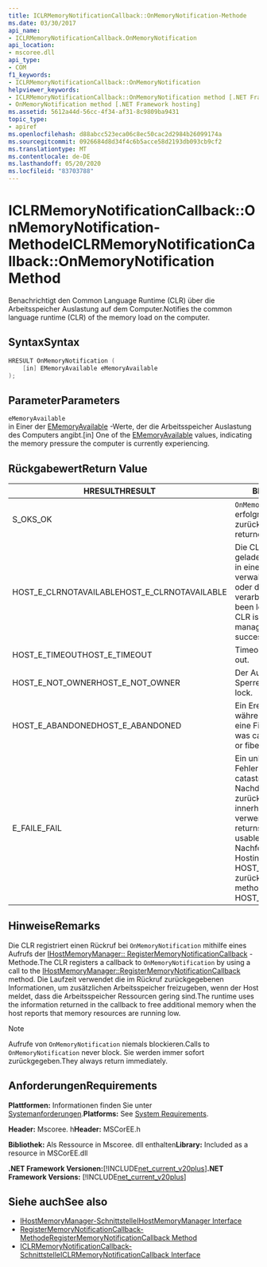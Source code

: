 ```yaml
---
title: ICLRMemoryNotificationCallback::OnMemoryNotification-Methode
ms.date: 03/30/2017
api_name:
- ICLRMemoryNotificationCallback.OnMemoryNotification
api_location:
- mscoree.dll
api_type:
- COM
f1_keywords:
- ICLRMemoryNotificationCallback::OnMemoryNotification
helpviewer_keywords:
- ICLRMemoryNotificationCallback::OnMemoryNotification method [.NET Framework hosting]
- OnMemoryNotification method [.NET Framework hosting]
ms.assetid: 5612a44d-56cc-4f34-af31-8c9809ba9431
topic_type:
- apiref
ms.openlocfilehash: d88abcc523eca06c8ec50cac2d2984b26099174a
ms.sourcegitcommit: 0926684d8d34f4c6b5acce58d2193db093cb9cf2
ms.translationtype: MT
ms.contentlocale: de-DE
ms.lasthandoff: 05/20/2020
ms.locfileid: "83703788"
---
```

# <a name="iclrmemorynotificationcallbackonmemorynotification-method"></a><span data-ttu-id="02fdd-102">ICLRMemoryNotificationCallback::OnMemoryNotification-Methode</span><span class="sxs-lookup"><span data-stu-id="02fdd-102">ICLRMemoryNotificationCallback::OnMemoryNotification Method</span></span>
<span data-ttu-id="02fdd-103">Benachrichtigt den Common Language Runtime (CLR) über die Arbeitsspeicher Auslastung auf dem Computer.</span><span class="sxs-lookup"><span data-stu-id="02fdd-103">Notifies the common language runtime (CLR) of the memory load on the computer.</span></span>  
  
## <a name="syntax"></a><span data-ttu-id="02fdd-104">Syntax</span><span class="sxs-lookup"><span data-stu-id="02fdd-104">Syntax</span></span>  
  
```cpp  
HRESULT OnMemoryNotification (  
    [in] EMemoryAvailable eMemoryAvailable  
);  
```  
  
## <a name="parameters"></a><span data-ttu-id="02fdd-105">Parameter</span><span class="sxs-lookup"><span data-stu-id="02fdd-105">Parameters</span></span>  
 `eMemoryAvailable`  
 <span data-ttu-id="02fdd-106">in Einer der [EMemoryAvailable](ememoryavailable-enumeration.md) -Werte, der die Arbeitsspeicher Auslastung des Computers angibt.</span><span class="sxs-lookup"><span data-stu-id="02fdd-106">[in] One of the [EMemoryAvailable](ememoryavailable-enumeration.md) values, indicating the memory pressure the computer is currently experiencing.</span></span>  
  
## <a name="return-value"></a><span data-ttu-id="02fdd-107">Rückgabewert</span><span class="sxs-lookup"><span data-stu-id="02fdd-107">Return Value</span></span>  
  
|<span data-ttu-id="02fdd-108">HRESULT</span><span class="sxs-lookup"><span data-stu-id="02fdd-108">HRESULT</span></span>|<span data-ttu-id="02fdd-109">BESCHREIBUNG</span><span class="sxs-lookup"><span data-stu-id="02fdd-109">Description</span></span>|  
|-------------|-----------------|  
|<span data-ttu-id="02fdd-110">S_OK</span><span class="sxs-lookup"><span data-stu-id="02fdd-110">S_OK</span></span>|<span data-ttu-id="02fdd-111">`OnMemoryNotification`wurde erfolgreich zurückgegeben.</span><span class="sxs-lookup"><span data-stu-id="02fdd-111">`OnMemoryNotification` returned successfully.</span></span>|  
|<span data-ttu-id="02fdd-112">HOST_E_CLRNOTAVAILABLE</span><span class="sxs-lookup"><span data-stu-id="02fdd-112">HOST_E_CLRNOTAVAILABLE</span></span>|<span data-ttu-id="02fdd-113">Die CLR wurde nicht in einen Prozess geladen, oder die CLR befindet sich in einem Zustand, in dem Sie verwalteten Code nicht ausführen oder den-Befehl nicht erfolgreich verarbeiten kann.</span><span class="sxs-lookup"><span data-stu-id="02fdd-113">The CLR has not been loaded into a process, or the CLR is in a state in which it cannot run managed code or process the call successfully.</span></span>|  
|<span data-ttu-id="02fdd-114">HOST_E_TIMEOUT</span><span class="sxs-lookup"><span data-stu-id="02fdd-114">HOST_E_TIMEOUT</span></span>|<span data-ttu-id="02fdd-115">Timeout des Aufrufes.</span><span class="sxs-lookup"><span data-stu-id="02fdd-115">The call timed out.</span></span>|  
|<span data-ttu-id="02fdd-116">HOST_E_NOT_OWNER</span><span class="sxs-lookup"><span data-stu-id="02fdd-116">HOST_E_NOT_OWNER</span></span>|<span data-ttu-id="02fdd-117">Der Aufrufer ist nicht Besitzer der Sperre.</span><span class="sxs-lookup"><span data-stu-id="02fdd-117">The caller does not own the lock.</span></span>|  
|<span data-ttu-id="02fdd-118">HOST_E_ABANDONED</span><span class="sxs-lookup"><span data-stu-id="02fdd-118">HOST_E_ABANDONED</span></span>|<span data-ttu-id="02fdd-119">Ein Ereignis wurde abgebrochen, während ein blockierter Thread oder eine Fiber darauf wartete.</span><span class="sxs-lookup"><span data-stu-id="02fdd-119">An event was canceled while a blocked thread or fiber was waiting on it.</span></span>|  
|<span data-ttu-id="02fdd-120">E_FAIL</span><span class="sxs-lookup"><span data-stu-id="02fdd-120">E_FAIL</span></span>|<span data-ttu-id="02fdd-121">Ein unbekannter schwerwiegender Fehler ist aufgetreten.</span><span class="sxs-lookup"><span data-stu-id="02fdd-121">An unknown catastrophic failure occurred.</span></span> <span data-ttu-id="02fdd-122">Nachdem eine Methode E_FAIL zurückgegeben hat, kann die CLR innerhalb des Prozesses nicht mehr verwendet werden.</span><span class="sxs-lookup"><span data-stu-id="02fdd-122">After a method returns E_FAIL, the CLR is no longer usable within the process.</span></span> <span data-ttu-id="02fdd-123">Nachfolgende Aufrufe von Hostingmethoden geben HOST_E_CLRNOTAVAILABLE zurück.</span><span class="sxs-lookup"><span data-stu-id="02fdd-123">Subsequent calls to hosting methods return HOST_E_CLRNOTAVAILABLE.</span></span>|  
  
## <a name="remarks"></a><span data-ttu-id="02fdd-124">Hinweise</span><span class="sxs-lookup"><span data-stu-id="02fdd-124">Remarks</span></span>  
 <span data-ttu-id="02fdd-125">Die CLR registriert einen Rückruf bei `OnMemoryNotification` mithilfe eines Aufrufs der [IHostMemoryManager:: RegisterMemoryNotificationCallback](ihostmemorymanager-registermemorynotificationcallback-method.md) -Methode.</span><span class="sxs-lookup"><span data-stu-id="02fdd-125">The CLR registers a callback to `OnMemoryNotification` by using a call to the [IHostMemoryManager::RegisterMemoryNotificationCallback](ihostmemorymanager-registermemorynotificationcallback-method.md) method.</span></span> <span data-ttu-id="02fdd-126">Die Laufzeit verwendet die im Rückruf zurückgegebenen Informationen, um zusätzlichen Arbeitsspeicher freizugeben, wenn der Host meldet, dass die Arbeitsspeicher Ressourcen gering sind.</span><span class="sxs-lookup"><span data-stu-id="02fdd-126">The runtime uses the information returned in the callback to free additional memory when the host reports that memory resources are running low.</span></span>  
  
> [!NOTE]
> <span data-ttu-id="02fdd-127">Aufrufe von `OnMemoryNotification` niemals blockieren.</span><span class="sxs-lookup"><span data-stu-id="02fdd-127">Calls to `OnMemoryNotification` never block.</span></span> <span data-ttu-id="02fdd-128">Sie werden immer sofort zurückgegeben.</span><span class="sxs-lookup"><span data-stu-id="02fdd-128">They always return immediately.</span></span>  
  
## <a name="requirements"></a><span data-ttu-id="02fdd-129">Anforderungen</span><span class="sxs-lookup"><span data-stu-id="02fdd-129">Requirements</span></span>  
 <span data-ttu-id="02fdd-130">**Plattformen:** Informationen finden Sie unter [Systemanforderungen](../../get-started/system-requirements.md).</span><span class="sxs-lookup"><span data-stu-id="02fdd-130">**Platforms:** See [System Requirements](../../get-started/system-requirements.md).</span></span>  
  
 <span data-ttu-id="02fdd-131">**Header:** Mscoree. h</span><span class="sxs-lookup"><span data-stu-id="02fdd-131">**Header:** MSCorEE.h</span></span>  
  
 <span data-ttu-id="02fdd-132">**Bibliothek:** Als Ressource in Mscoree. dll enthalten</span><span class="sxs-lookup"><span data-stu-id="02fdd-132">**Library:** Included as a resource in MSCorEE.dll</span></span>  
  
 <span data-ttu-id="02fdd-133">**.NET Framework Versionen:**[!INCLUDE[net_current_v20plus](../../../../includes/net-current-v20plus-md.md)]</span><span class="sxs-lookup"><span data-stu-id="02fdd-133">**.NET Framework Versions:** [!INCLUDE[net_current_v20plus](../../../../includes/net-current-v20plus-md.md)]</span></span>  
  
## <a name="see-also"></a><span data-ttu-id="02fdd-134">Siehe auch</span><span class="sxs-lookup"><span data-stu-id="02fdd-134">See also</span></span>

- [<span data-ttu-id="02fdd-135">IHostMemoryManager-Schnittstelle</span><span class="sxs-lookup"><span data-stu-id="02fdd-135">IHostMemoryManager Interface</span></span>](ihostmemorymanager-interface.md)
- [<span data-ttu-id="02fdd-136">RegisterMemoryNotificationCallback-Methode</span><span class="sxs-lookup"><span data-stu-id="02fdd-136">RegisterMemoryNotificationCallback Method</span></span>](ihostmemorymanager-registermemorynotificationcallback-method.md)
- [<span data-ttu-id="02fdd-137">ICLRMemoryNotificationCallback-Schnittstelle</span><span class="sxs-lookup"><span data-stu-id="02fdd-137">ICLRMemoryNotificationCallback Interface</span></span>](iclrmemorynotificationcallback-interface.md)
